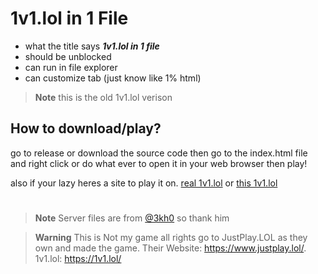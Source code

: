 # 1v1.lol in 1 File
- what the title says ***1v1.lol in 1 file***
- should be unblocked
- can run in file explorer
- can customize tab (just know like 1% html)
> **Note** this is the old 1v1.lol verison

## How to download/play?
go to release or download the source code then go to the index.html file and right click or do what ever to open it in your web browser then play!

also if your lazy heres a site to play it on. [real 1v1.lol](https://1v1.lol/) or [this 1v1.lol](https://cartxrrcodes.github.io/1v1-lol-in-1-file/)
#
> **Note** Server files are from [@3kh0](https://github.com/3kh0) so thank him

> **Warning** This is Not my game all rights go to JustPlay.LOL as they own and made the game. Their Website: https://www.justplay.lol/. 1v1.lol: https://1v1.lol/
